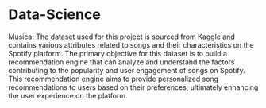 # Data-Science

Musica:
The dataset used for this project is sourced from Kaggle and contains various attributes related to songs and their characteristics on the Spotify platform. The primary objective for this dataset is to build a recommendation engine that can analyze and understand the factors contributing to the popularity and user engagement of songs on Spotify. This recommendation engine aims to provide personalized song recommendations to users based on their preferences, ultimately enhancing the user experience on the platform.

